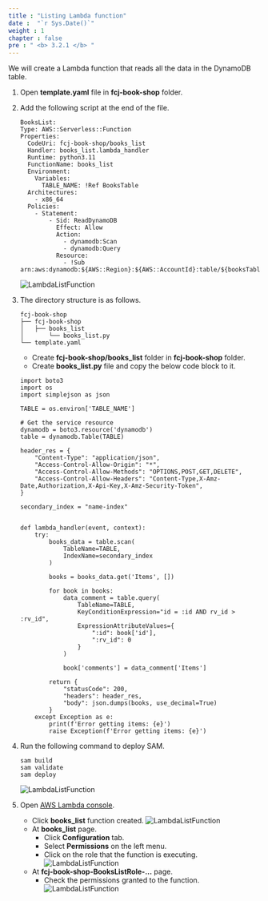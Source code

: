 ```yaml
---
title : "Listing Lambda function"
date :  "`r Sys.Date()`" 
weight : 1
chapter : false
pre : " <b> 3.2.1 </b> "
---
```

We will create a Lambda function that reads all the data in the DynamoDB table.

1. Open **template.yaml** file in **fcj-book-shop** folder.

2. Add the following script at the end of the file.
    ```
    BooksList:
    Type: AWS::Serverless::Function
    Properties:
      CodeUri: fcj-book-shop/books_list
      Handler: books_list.lambda_handler
      Runtime: python3.11
      FunctionName: books_list
      Environment:
        Variables:
          TABLE_NAME: !Ref BooksTable
      Architectures:
        - x86_64
      Policies:
        - Statement:
            - Sid: ReadDynamoDB
              Effect: Allow
              Action:
                - dynamodb:Scan
                - dynamodb:Query
              Resource:
                - !Sub arn:aws:dynamodb:${AWS::Region}:${AWS::AccountId}:table/${booksTableName}
    ```
    ![LambdaListFunction](/images/temp/1/33.png?width=90pc)

3. The directory structure is as follows.
    ```
    fcj-book-shop
    ├── fcj-book-shop
    │   ├── books_list
    │       └── books_list.py
    └── template.yaml

    ```
    - Create **fcj-book-shop/books_list** folder in **fcj-book-shop** folder.
    - Create **books_list.py** file and copy the below code block to it.
    ```
    import boto3
    import os
    import simplejson as json

    TABLE = os.environ['TABLE_NAME']

    # Get the service resource
    dynamodb = boto3.resource('dynamodb')
    table = dynamodb.Table(TABLE)

    header_res = {
        "Content-Type": "application/json",
        "Access-Control-Allow-Origin": "*",
        "Access-Control-Allow-Methods": "OPTIONS,POST,GET,DELETE",
        "Access-Control-Allow-Headers": "Content-Type,X-Amz-Date,Authorization,X-Api-Key,X-Amz-Security-Token",
    }

    secondary_index = "name-index"


    def lambda_handler(event, context):
        try:
            books_data = table.scan(
                TableName=TABLE,
                IndexName=secondary_index
            )

            books = books_data.get('Items', [])

            for book in books:
                data_comment = table.query(
                    TableName=TABLE,
                    KeyConditionExpression="id = :id AND rv_id > :rv_id",
                    ExpressionAttributeValues={
                        ":id": book['id'],
                        ":rv_id": 0
                    }
                )

                book['comments'] = data_comment['Items']

            return {
                "statusCode": 200,
                "headers": header_res,
                "body": json.dumps(books, use_decimal=True)
            }
        except Exception as e:
            print(f'Error getting items: {e}')
            raise Exception(f'Error getting items: {e}')
    ```

4. Run the following command to deploy SAM.
    ```
    sam build
    sam validate
    sam deploy
    ```
    ![LambdaListFunction](/images/temp/1/34.png?width=90pc)

5. Open [AWS Lambda console](https://ap-southeast-1.console.aws.amazon.com/lambda/home?region=ap-southeast-1#/functions). 
    - Click **books_list** function created.
    ![LambdaListFunction](/images/temp/1/35.png?width=90pc)
    - At **books_list** page.
      - Click **Configuration** tab.
      - Select **Permissions** on the left menu.
      - Click on the role that the function is executing.
      ![LambdaListFunction](/images/temp/1/36.png?width=90pc)
    - At **fcj-book-shop-BooksListRole-...** page.
      - Check the permissions granted to the function.
      ![LambdaListFunction](/images/temp/1/37.png?width=90pc)


